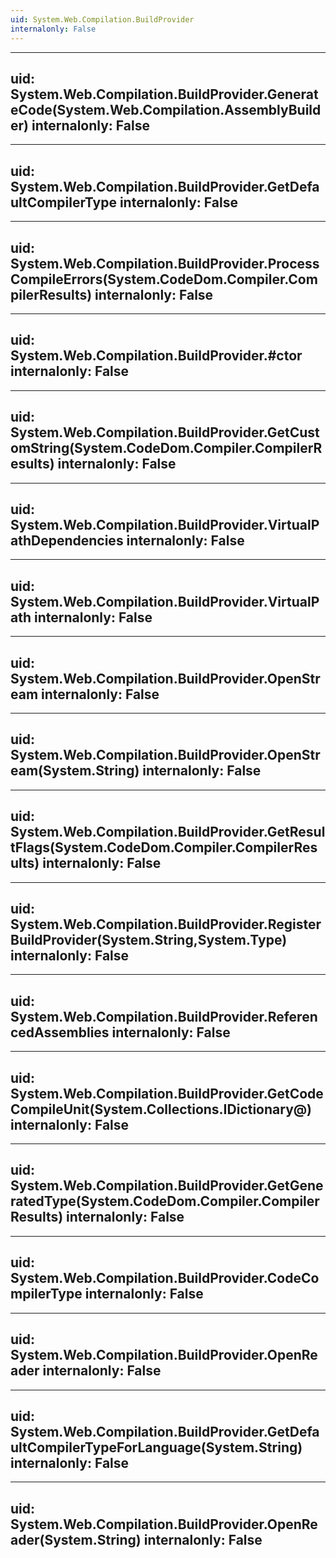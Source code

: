```yaml
---
uid: System.Web.Compilation.BuildProvider
internalonly: False
---
```


---
uid: System.Web.Compilation.BuildProvider.GenerateCode(System.Web.Compilation.AssemblyBuilder)
internalonly: False
---

---
uid: System.Web.Compilation.BuildProvider.GetDefaultCompilerType
internalonly: False
---

---
uid: System.Web.Compilation.BuildProvider.ProcessCompileErrors(System.CodeDom.Compiler.CompilerResults)
internalonly: False
---

---
uid: System.Web.Compilation.BuildProvider.#ctor
internalonly: False
---

---
uid: System.Web.Compilation.BuildProvider.GetCustomString(System.CodeDom.Compiler.CompilerResults)
internalonly: False
---

---
uid: System.Web.Compilation.BuildProvider.VirtualPathDependencies
internalonly: False
---

---
uid: System.Web.Compilation.BuildProvider.VirtualPath
internalonly: False
---

---
uid: System.Web.Compilation.BuildProvider.OpenStream
internalonly: False
---

---
uid: System.Web.Compilation.BuildProvider.OpenStream(System.String)
internalonly: False
---

---
uid: System.Web.Compilation.BuildProvider.GetResultFlags(System.CodeDom.Compiler.CompilerResults)
internalonly: False
---

---
uid: System.Web.Compilation.BuildProvider.RegisterBuildProvider(System.String,System.Type)
internalonly: False
---

---
uid: System.Web.Compilation.BuildProvider.ReferencedAssemblies
internalonly: False
---

---
uid: System.Web.Compilation.BuildProvider.GetCodeCompileUnit(System.Collections.IDictionary@)
internalonly: False
---

---
uid: System.Web.Compilation.BuildProvider.GetGeneratedType(System.CodeDom.Compiler.CompilerResults)
internalonly: False
---

---
uid: System.Web.Compilation.BuildProvider.CodeCompilerType
internalonly: False
---

---
uid: System.Web.Compilation.BuildProvider.OpenReader
internalonly: False
---

---
uid: System.Web.Compilation.BuildProvider.GetDefaultCompilerTypeForLanguage(System.String)
internalonly: False
---

---
uid: System.Web.Compilation.BuildProvider.OpenReader(System.String)
internalonly: False
---
